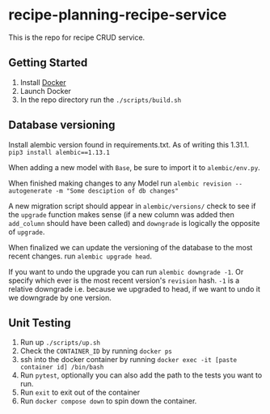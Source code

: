 # recipe-planning-recipe-service
This is the repo for recipe CRUD service.

## Getting Started

1. Install [Docker](https://www.docker.com/get-started/)
2. Launch Docker
3. In the repo directory run the `./scripts/build.sh`


## Database versioning

Install alembic version found in requirements.txt. As of writing this 1.31.1. `pip3 install alembic==1.13.1`

When adding a new model with `Base`, be sure to import it to `alembic/env.py`.

When finished making changes to any Model run `alembic revision --autogenerate -m "Some desciption of db changes"`

A new migration script should appear in `alembic/versions/` check to see if the `upgrade` function makes sense (if a new column was added then `add_column` should have been called) and `downgrade` is logically the opposite of `upgrade`.

When finalized we can update the versioning of the database to the most recent changes. run `alembic upgrade head`.

If you want to undo the upgrade you can run `alembic downgrade -1`. Or specify which ever is the most recent version's `revision` hash. `-1` is a relative downgrade i.e. because we upgraded to head, if we want to undo it we downgrade by one version.


## Unit Testing
1. Run up `./scripts/up.sh`
2. Check the `CONTAINER_ID` by running `docker ps`
3. ssh into the docker container by running `docker exec -it [paste container id] /bin/bash`
4. Run `pytest`, optionally you can also add the path to the tests you want to run.
5. Run `exit` to exit out of the container
6. Run `docker compose down` to spin down the container.
